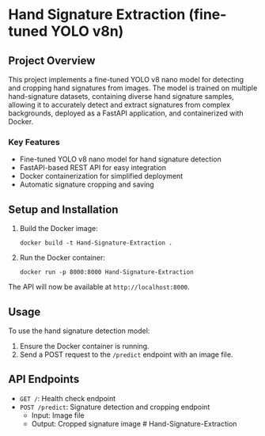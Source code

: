 # Hand Signature Extraction (fine-tuned YOLO v8n)

## Project Overview

This project implements a fine-tuned YOLO v8 nano model for detecting and cropping hand signatures from images. The model is trained on multiple hand-signature datasets, containing diverse hand signature samples, allowing it to accurately detect and extract signatures from complex backgrounds, deployed as a FastAPI application, and containerized with Docker.

### Key Features

- Fine-tuned YOLO v8 nano model for hand signature detection
- FastAPI-based REST API for easy integration
- Docker containerization for simplified deployment
- Automatic signature cropping and saving

## Setup and Installation

1. Build the Docker image:

   ```
   docker build -t Hand-Signature-Extraction .
   ```

2. Run the Docker container:
   ```
   docker run -p 8000:8000 Hand-Signature-Extraction
   ```

The API will now be available at `http://localhost:8000`.

## Usage

To use the hand signature detection model:

1. Ensure the Docker container is running.
2. Send a POST request to the `/predict` endpoint with an image file.

## API Endpoints

- `GET /`: Health check endpoint
- `POST /predict`: Signature detection and cropping endpoint
  - Input: Image file
  - Output: Cropped signature image
#   H a n d - S i g n a t u r e - E x t r a c t i o n 
 
 
